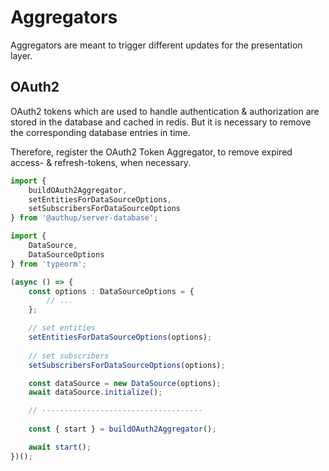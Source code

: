 # Aggregators 

Aggregators are meant to trigger different updates for the presentation layer.

## OAuth2

OAuth2 tokens which are used to handle authentication & authorization
are stored in the database and cached in redis.
But it is necessary to remove the corresponding database entries in time.

Therefore, register the OAuth2 Token Aggregator, to remove 
expired access- & refresh-tokens, when necessary.

```typescript
import {
    buildOAuth2Aggregator,
    setEntitiesForDataSourceOptions,
    setSubscribersForDataSourceOptions
} from '@authup/server-database';

import {
    DataSource,
    DataSourceOptions
} from 'typeorm';

(async () => {
    const options : DataSourceOptions = {
        // ...
    };

    // set entities
    setEntitiesForDataSourceOptions(options);
    
    // set subscribers
    setSubscribersForDataSourceOptions(options);

    const dataSource = new DataSource(options);
    await dataSource.initialize();

    // ------------------------------------
    
    const { start } = buildOAuth2Aggregator();

    await start();
})();
```
